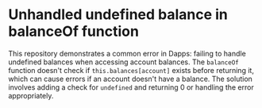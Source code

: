 # Unhandled undefined balance in balanceOf function

This repository demonstrates a common error in Dapps: failing to handle undefined balances when accessing account balances.  The `balanceOf` function doesn't check if `this.balances[account]` exists before returning it, which can cause errors if an account doesn't have a balance.  The solution involves adding a check for `undefined` and returning 0 or handling the error appropriately.
